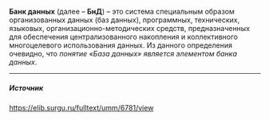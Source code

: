 **Банк данных** (далее – **БнД**) – это система специальным образом организованных данных (баз данных), программных, технических, языковых, организационно-методических средств, предназначенных для обеспечения централизованного накопления и коллективного многоцелевого использования данных. Из данного определения очевидно, что *понятие «База данных» является элементом банка данных*.

---
##### Источник
https://elib.surgu.ru/fulltext/umm/6781/view